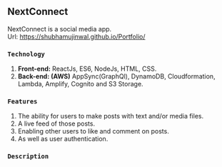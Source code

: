 ## NextConnect
NextConnect is a social media app.<br/>
Url: https://shubhamujinwal.github.io/Portfolio/

### `Technology`
1. **Front-end:** ReactJs, ES6, NodeJs, HTML, CSS.
2. **Back-end: (AWS)** AppSync(GraphQl), DynamoDB, Cloudformation, Lambda, Amplify, Cognito and S3 Storage.

### `Features`
1. The ability for users to make posts with text and/or media files.
2. A live feed of those posts.
3. Enabling other users to like and comment on posts.
4. As well as user authentication.

### `Description`
